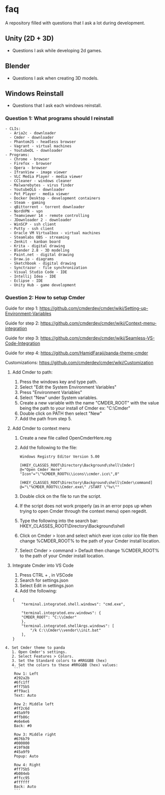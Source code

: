 # faq

A repository filled with questions that I ask a lot during development.

## Unity (2D + 3D)

- Questions I ask while developing 2d games.

## Blender

- Questions I ask when creating 3D models.

## Windows Reinstall

- Questions that I ask each windows reinstall.

### Question 1: What programs should I reinstall

    - CLIs:
      - Aria2c - downloader
      - Cmder - downloader
      - PhantomJS - headless browser
      - Vagrant - virtual machines
      - YoutubeDL - downloader
    - Programs:
      - Chrome - browser
      - Firefox - browser
      - Opera - browser
      - IfranView - image viewer
      - VLC Media Player - media viewer
      - CCleaner - windows cleaner
      - Malwarebytes - virus finder
      - YoutubeDLG - downloader
      - Pot Player - media viewer
      - Docker Desktop - development containers
      - Steam - gaming
      - qBittorrent - torrent downloader
      - NordVPN - vpn
      - Teamviewer 14 - remote controlling
      - JDownloader 2 - downloader
      - WinSCP - ssh client
      - Putty - ssh client
      - Oracle VM Virtualbox - virtual machines
      - Steamlabs OBS - streaming
      - Zenkit - kanban board
      - Krita - digital drawing
      - Blender 2.8 - 3D modeling  
      - Paint.net - digital drawing
      - Draw.io - diagrams
      - Sketchbook - digital drawing
      - Synctrazor - file synchronization 
      - Visual Studio Code - IDE
      - Intellij Idea - IDE
      - Eclipse - IDE
      - Unity Hub - game development 

### Question 2: How to setup Cmder

  Guide for step 1: <https://github.com/cmderdev/cmder/wiki/Setting-up-Environment-Variables>

  Guide for step 2: <https://github.com/cmderdev/cmder/wiki/Context-menu-integration>

  Guide for step 3: <https://github.com/cmderdev/cmder/wiki/Seamless-VS-Code-Integration>

  Guide for step 4: <https://github.com/HamidFaraji/panda-theme-cmder>

  Customizations: <https://github.com/cmderdev/cmder/wiki/Customization>

  1. Add Cmder to path:
     1. Press the windows key and type path.
     2. Select "Edit the System Environment Variables"
     3. Press "Environment Variables"
     4. Select "New" under System variables.
     5. Create a new variable with the name "CMDER_ROOT" with the value being the path to your install of Cmder ex: "C:\Cmder"
     6. Double click on PATH then select "New"
     7. Add the path from step 5.
  2. Add Cmder to context menu
     1. Create a new file called OpenCmderHere.reg
     2. Add the following to the file:

        ```
        Windows Registry Editor Version 5.00

        [HKEY_CLASSES_ROOT\Directory\Background\shell\Cmder]
        @="Open Cmder Here"
        "Icon"="\"%CMDER_ROOT%\\icons\\cmder.ico\",0"

        [HKEY_CLASSES_ROOT\Directory\Background\shell\Cmder\command]
        @="\"%CMDER_ROOT%\\Cmder.exe\" /START \"%v\""
        ```

      3. Double click on the file to run the script.
      4. If the script does not work properly (as in an error pops up when trying to open Cmder through the context menu) open regedit.
      5. Type the following into the search bar: HKEY_CLASSES_ROOT\Directory\Background\shell
      6. Click on Cmder > Icon and select which ever icon color ico file then change %CMDER_ROOT% to the path of your Cmder install location.
      7. Select Cmder > command > Default then change %CMDER_ROOT% to the path of your Cmder install location.
   3. Integrate Cmder into VS Code
      1. Press CTRL + , in VSCode
      2. Search for settings.json
      3. Select Edit in settings.json
      4. Add the following:

        ```
        {
            "terminal.integrated.shell.windows": "cmd.exe",

            "terminal.integrated.env.windows": {
            "CMDER_ROOT": "C:\\Cmder"
            },
            "terminal.integrated.shellArgs.windows": [
                "/k C:\\Cmder\\vendor\\init.bat"
            ],
        }
        ```
    4. Set Cmder theme to panda
       1. Open Cmder's settings.
       2. Select Features > Colors.
       3. Set the Standard colors to #RRGGBB (hex)
       4. Set the colors to these #RRGGBB (hex) values:
        ```
        Row 1: Left
        #292a2b
        #6fc1ff
        #ff75b5
        #ff9ac1
        Text: Auto 

        Row 2: Middle left
        #ff2c6d
        #45a9f9
        #ffb86c
        #e6e6e6
        Back: #0

        Row 3: Middle right
        #676b79
        #000000
        #19f9d8
        #45a9f9
        Popup: Auto

        Row 4: Right
        #ff75b5
        #b084eb
        #ffcc95
        #ffffff
        Back: Auto
        ```
